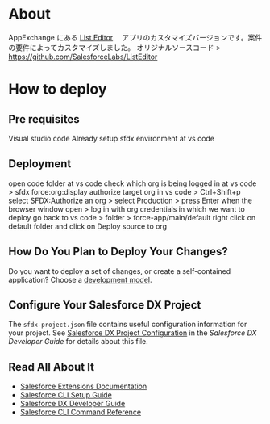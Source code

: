 # About
AppExchange にある [List Editor](https://appexchange.salesforce.com/appxListingDetail?listingId=a0N4V00000Fz2VxUAJ&tab=d)　 アプリのカスタマイズバージョンです。案件の要件によってカスタマイズしました。
オリジナルソースコード > https://github.com/SalesforceLabs/ListEditor


# How to deploy

## Pre requisites 
Visual studio code
Already setup sfdx environment at vs code


## Deployment
open code folder at vs code
check which org is being logged in at vs code > sfdx force:org:display
authorize target org in vs code > Ctrl+Shift+p
select SFDX:Authorize an org > select Production > press Enter 
when the browser window open > log in with org credentials in which we want to deploy
go back to vs code > folder > force-app/main/default
right click on default folder and click on Deploy source to org


## How Do You Plan to Deploy Your Changes?

Do you want to deploy a set of changes, or create a self-contained application? Choose a [development model](https://developer.salesforce.com/tools/vscode/en/user-guide/development-models).

## Configure Your Salesforce DX Project

The `sfdx-project.json` file contains useful configuration information for your project. See [Salesforce DX Project Configuration](https://developer.salesforce.com/docs/atlas.en-us.sfdx_dev.meta/sfdx_dev/sfdx_dev_ws_config.htm) in the _Salesforce DX Developer Guide_ for details about this file.

## Read All About It

- [Salesforce Extensions Documentation](https://developer.salesforce.com/tools/vscode/)
- [Salesforce CLI Setup Guide](https://developer.salesforce.com/docs/atlas.en-us.sfdx_setup.meta/sfdx_setup/sfdx_setup_intro.htm)
- [Salesforce DX Developer Guide](https://developer.salesforce.com/docs/atlas.en-us.sfdx_dev.meta/sfdx_dev/sfdx_dev_intro.htm)
- [Salesforce CLI Command Reference](https://developer.salesforce.com/docs/atlas.en-us.sfdx_cli_reference.meta/sfdx_cli_reference/cli_reference.htm)
